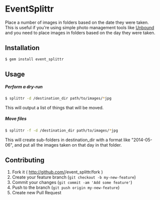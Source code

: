 # EventSplittr

Place a number of images in folders based on the date they were taken.
This is useful if you're using simple photo management tools like [Unbound][unbound] and you need to place images in folders based on the day they were taken.

## Installation

```bash
$ gem install event_splittr
```

## Usage

##### Perform a dry-run

```bash
$ splittr -d /destination_dir path/to/images/*jpg
```

This will output a list of things that will be moved.

##### Move files

```bash
$ splittr -f -d /destination_dir path/to/images/*jpg
```

This will create sub-folders in destination_dir with a format like "2014-05-06", and put all the images taken on that day in that folder.

## Contributing

1. Fork it ( http://github.com/<my-github-username>/event_splittr/fork )
2. Create your feature branch (`git checkout -b my-new-feature`)
3. Commit your changes (`git commit -am 'Add some feature'`)
4. Push to the branch (`git push origin my-new-feature`)
5. Create new Pull Request

[unbound]: http://unboundformac.com/
